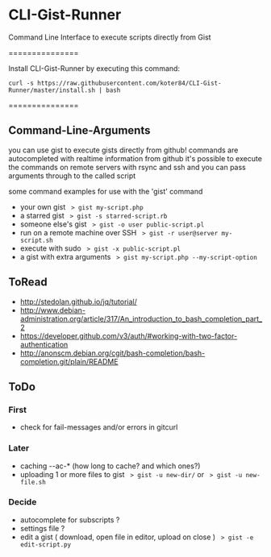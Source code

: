 CLI-Gist-Runner
===============

Command Line Interface to execute scripts directly from Gist

===============

Install CLI-Gist-Runner by executing this command:

`curl -s https://raw.githubusercontent.com/koter84/CLI-Gist-Runner/master/install.sh | bash`

===============

## Command-Line-Arguments
you can use gist to execute gists directly from github! commands are autocompleted with realtime information from github
it's possible to execute the commands on remote servers with rsync and ssh and you can pass arguments through to the called script

some command examples for use with the 'gist' command
- your own gist ` > gist my-script.php`
- a starred gist ` > gist -s starred-script.rb`
- someone else's gist ` > gist -o user public-script.pl`
- run on a remote machine over SSH ` > gist -r user@server my-script.sh`
- execute with sudo ` > gist -x public-script.pl`
- a gist with extra arguments ` > gist my-script.php --my-script-option`

## ToRead
- http://stedolan.github.io/jq/tutorial/
- http://www.debian-administration.org/article/317/An_introduction_to_bash_completion_part_2
- https://developer.github.com/v3/auth/#working-with-two-factor-authentication
- http://anonscm.debian.org/cgit/bash-completion/bash-completion.git/plain/README

## ToDo
### First
- check for fail-messages and/or errors in gitcurl

### Later
- caching --ac-* (how long to cache? and which ones?)
- uploading 1 or more files to gist ` > gist -u new-dir/` or ` > gist -u new-file.sh`

### Decide
- autocomplete for subscripts ?
- settings file ?
- edit a gist ( download, open file in editor, upload on close ) ` > gist -e edit-script.py`
